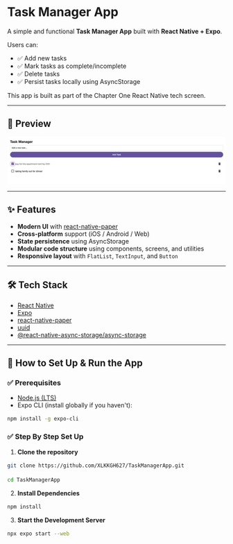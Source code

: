 # Task Manager App

A simple and functional **Task Manager App** built with **React Native + Expo**.

Users can:
- ✅ Add new tasks
- ✅ Mark tasks as complete/incomplete
- ✅ Delete tasks
- ✅ Persist tasks locally using AsyncStorage

This app is built as part of the Chapter One React Native tech screen.

---

## 📸 Preview

![Screenshot](./assets/Screenshot.png)

---

## ✨ Features

- **Modern UI** with [react-native-paper](https://callstack.github.io/react-native-paper/)
- **Cross-platform** support (iOS / Android / Web)
- **State persistence** using AsyncStorage
- **Modular code structure** using components, screens, and utilities
- **Responsive layout** with `FlatList`, `TextInput`, and `Button`

---

## 🛠 Tech Stack

- [React Native](https://reactnative.dev/)
- [Expo](https://expo.dev/)
- [react-native-paper](https://callstack.github.io/react-native-paper/)
- [uuid](https://www.npmjs.com/package/uuid)
- [@react-native-async-storage/async-storage](https://react-native-async-storage.github.io/async-storage/)

---

## 🚀 How to Set Up & Run the App

### ✅ Prerequisites

- [Node.js (LTS)](https://nodejs.org/)
- Expo CLI (install globally if you haven't):

```bash
npm install -g expo-cli
```
### ✅ Step By Step Set Up

1. **Clone the repository**
```bash
git clone https://github.com/XLKKGH627/TaskManagerApp.git

cd TaskManagerApp
```
2. **Install Dependencies**
```bash
npm install
```
3. **Start the Development Server**
```bash
npx expo start --web
```